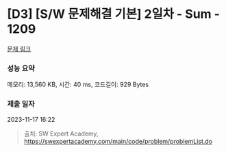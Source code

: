 # [D3] [S/W 문제해결 기본] 2일차 - Sum - 1209 

[문제 링크](https://swexpertacademy.com/main/code/problem/problemDetail.do?contestProbId=AV13_BWKACUCFAYh) 

### 성능 요약

메모리: 13,560 KB, 시간: 40 ms, 코드길이: 929 Bytes

### 제출 일자

2023-11-17 16:22



> 출처: SW Expert Academy, https://swexpertacademy.com/main/code/problem/problemList.do